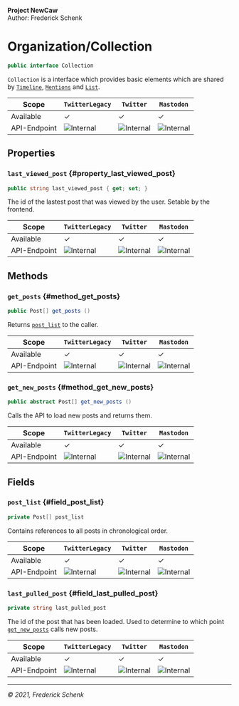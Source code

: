 **Project NewCaw** \
Author: Frederick Schenk

# Organization/Collection

```c#
public interface Collection
```

`Collection` is a interface which provides basic elements which are shared by [`Timeline`](Timeline.md), [`Mentions`](Mentions.md) and [`List`](List.md).

| Scope        | `TwitterLegacy` | `Twitter`      | `Mastodon`     |
| ------------ | --------------- | -------------- | -------------- |
| Available    | ✓               | ✓              | ✓              |
| API-Endpoint | ![Internal][1]  | ![Internal][1] | ![Internal][1] |

## Properties

### `last_viewed_post` {#property_last_viewed_post}

```c#
public string last_viewed_post { get; set; }
```

The id of the lastest post that was viewed by the user. Setable by the frontend.

| Scope        | `TwitterLegacy` | `Twitter`      | `Mastodon`     |
| ------------ | --------------- | -------------- | -------------- |
| Available    | ✓               | ✓              | ✓              |
| API-Endpoint | ![Internal][1]  | ![Internal][1] | ![Internal][1] |

## Methods

### `get_posts` {#method_get_posts}

```c#
public Post[] get_posts ()
```

Returns [`post_list`](#field_post_list) to the caller.

| Scope        | `TwitterLegacy` | `Twitter`      | `Mastodon`     |
| ------------ | --------------- | -------------- | -------------- |
| Available    | ✓               | ✓              | ✓              |
| API-Endpoint | ![Internal][1]  | ![Internal][1] | ![Internal][1] |

### `get_new_posts` {#method_get_new_posts}

```c#
public abstract Post[] get_new_posts ()
```

Calls the API to load new posts and returns them.

| Scope        | `TwitterLegacy` | `Twitter`      | `Mastodon`     |
| ------------ | --------------- | -------------- | -------------- |
| Available    | ✓               | ✓              | ✓              |
| API-Endpoint | ![Internal][1]  | ![Internal][1] | ![Internal][1] |

## Fields

### `post_list` {#field_post_list}

```c#
private Post[] post_list
```

Contains references to all posts in chronological order.

| Scope        | `TwitterLegacy` | `Twitter`      | `Mastodon`     |
| ------------ | --------------- | -------------- | -------------- |
| Available    | ✓               | ✓              | ✓              |
| API-Endpoint | ![Internal][1]  | ![Internal][1] | ![Internal][1] |

### `last_pulled_post` {#field_last_pulled_post}

```c#
private string last_pulled_post
```

The id of the post that has been loaded. Used to determine to which point [`get_new_posts`](#method_get_new_posts) calls new posts.

| Scope        | `TwitterLegacy` | `Twitter`      | `Mastodon`     |
| ------------ | --------------- | -------------- | -------------- |
| Available    | ✓               | ✓              | ✓              |
| API-Endpoint | ![Internal][1]  | ![Internal][1] | ![Internal][1] |

---

*© 2021, Frederick Schenk*

[1]: https://img.shields.io/badge/-Internal-yellow?style=flat-square
[2]: https://img.shields.io/badge/-No%20API%20endpoint%20yet-red?style=flat-square

